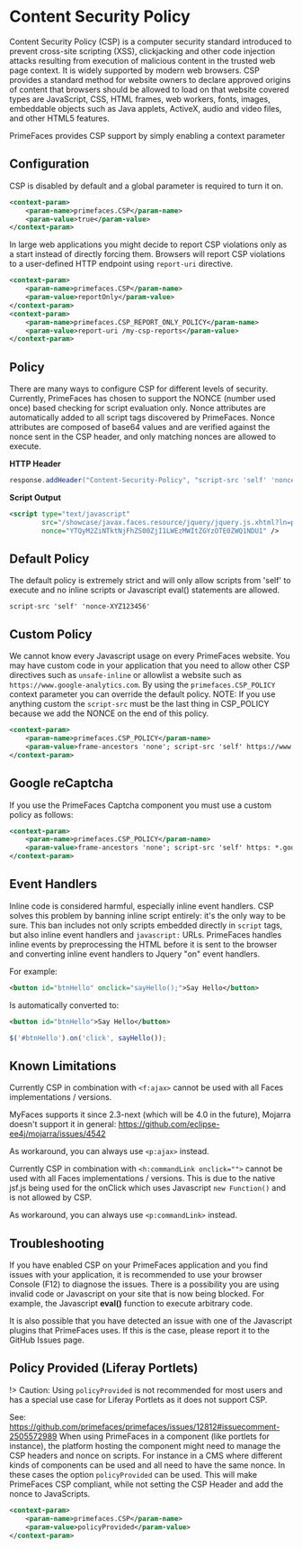 # Content Security Policy

Content Security Policy (CSP) is a computer security standard introduced to prevent cross-site scripting (XSS),
clickjacking and other code injection attacks resulting from execution of malicious content in the trusted web
page context. It is widely supported by modern web browsers. CSP provides a standard method for website owners
to declare approved origins of content that browsers should be allowed to load on that website covered types
are JavaScript, CSS, HTML frames, web workers, fonts, images, embeddable objects such as Java applets, ActiveX,
audio and video files, and other HTML5 features.

PrimeFaces provides CSP support by simply enabling a context parameter

## Configuration

CSP is disabled by default and a global parameter is required to turn it on.

```xml
<context-param>
    <param-name>primefaces.CSP</param-name>
    <param-value>true</param-value>
</context-param>
```

In large web applications you might decide to report CSP violations only as a start instead of directly forcing them. 
Browsers will report CSP violations to a user-defined HTTP endpoint using `report-uri` directive.

```xml
<context-param>
    <param-name>primefaces.CSP</param-name>
    <param-value>reportOnly</param-value>
</context-param>
<context-param>
    <param-name>primefaces.CSP_REPORT_ONLY_POLICY</param-name>
    <param-value>report-uri /my-csp-reports</param-value>
</context-param>
```

## Policy
There are many ways to configure CSP for different levels of security. Currently, PrimeFaces has chosen to
support the NONCE (number used once) based checking for script evaluation only. Nonce attributes are automatically
added to all script tags discovered by PrimeFaces. Nonce attributes are composed of base64 values and are verified
against the nonce sent in the CSP header, and only matching nonces are allowed to execute.

**HTTP Header**
```java
response.addHeader("Content-Security-Policy", "script-src 'self' 'nonce-YTQyM2ZiNTktNjFhZS00ZjI1LWEzMWItZGYzOTE0ZWQ1NDU1'");

```

**Script Output**
```xml
<script type="text/javascript"
        src="/showcase/javax.faces.resource/jquery/jquery.js.xhtml?ln=primefaces&amp;v=8.0"
        nonce="YTQyM2ZiNTktNjFhZS00ZjI1LWEzMWItZGYzOTE0ZWQ1NDU1" />
```
## Default Policy
The default policy is extremely strict and will only allow scripts from 'self' to execute and no inline
scripts or Javascript eval() statements are allowed.

```
script-src 'self' 'nonce-XYZ123456'
```

## Custom Policy
We cannot know every Javascript usage on every PrimeFaces website. You may have custom code in your
application that you need to allow other CSP directives such as `unsafe-inline` or allowlist a website
such as `https://www.google-analytics.com`.  By using the `primefaces.CSP_POLICY` context parameter you
can override the default policy. NOTE: If you use anything custom the `script-src` must be the last 
thing in CSP_POLICY because we add the NONCE on the end of this policy.

```xml
<context-param>
    <param-name>primefaces.CSP_POLICY</param-name>
    <param-value>frame-ancestors 'none'; script-src 'self' https://www.google-analytics.com</param-value>
</context-param>
```

## Google reCaptcha
If you use the PrimeFaces Captcha component you must use a custom policy as follows:

```xml
<context-param>
    <param-name>primefaces.CSP_POLICY</param-name>
    <param-value>frame-ancestors 'none'; script-src 'self' https: *.googleapis.com</param-value>
</context-param>
```

## Event Handlers
Inline code is considered harmful, especially inline event handlers. CSP solves this problem by banning inline
script entirely: it's the only way to be sure. This ban includes not only scripts embedded directly in `script` tags,
but also inline event handlers and `javascript:` URLs.  PrimeFaces handles inline events by preprocessing the HTML
before it is sent to the browser and converting inline event handlers to Jquery "on" event handlers.

For example:
```xml
<button id="btnHello" onclick="sayHello();">Say Hello</button>
```

Is automatically converted to:
```xml
<button id="btnHello">Say Hello</button>
```
```javascript
$('#btnHello').on('click', sayHello());
```

## Known Limitations
Currently CSP in combination with `<f:ajax>` cannot be used with all Faces implementations / versions.

MyFaces supports it since 2.3-next (which will be 4.0 in the future),
Mojarra doesn't support it in general: https://github.com/eclipse-ee4j/mojarra/issues/4542

As workaround, you can always use `<p:ajax>` instead.

Currently CSP in combination with `<h:commandLink onclick="">` cannot be used with all Faces implementations / versions.
This is due to the native jsf.js being used for the onClick which uses Javascript `new Function()` and is not allowed by CSP.

As workaround, you can always use `<p:commandLink>` instead.

## Troubleshooting

If you have enabled CSP on your PrimeFaces application and you find issues with your application,
it is recommended to use your browser Console (F12) to diagnose the issues. There is a possibility
you are using invalid code or Javascript on your site that is now being blocked.  For example,
the Javascript **eval()** function to execute arbitrary code.

It is also possible that you have detected an issue with one of the Javascript plugins that PrimeFaces
uses.  If this is the case, please report it to the GitHub Issues page.


## Policy Provided (Liferay Portlets)
!> Caution: Using `policyProvided` is not recommended for most users and has a special use case for Liferay Portlets as it does not support CSP.

See: https://github.com/primefaces/primefaces/issues/12812#issuecomment-2505572989
When using PrimeFaces in a component (like portlets for instance), the platform hosting the component might need to
manage the CSP headers and nonce on scripts. For instance in a CMS where different kinds of components can be used
and all need to have the same nonce. In these cases the option `policyProvided` can be used. This will make
PrimeFaces CSP compliant, while not setting the CSP Header and add the nonce to JavaScripts.

```xml
<context-param>
    <param-name>primefaces.CSP</param-name>
    <param-value>policyProvided</param-value>
</context-param>
```